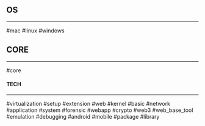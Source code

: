 ## OS
----
#mac 
#linux 
#windows 

## CORE
---
#core

#### TECH
---
#virtualization 
#setup 
#extension 
#web 
#kernel 
#basic 
#network 
#application 
#system 
#forensic 
#webapp 
#crypto 
#web3
#web_base_tool 
#emulation
#debugging
#android
#mobile
#package
#library


